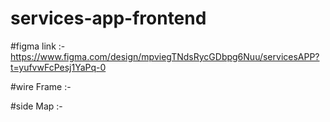 # services-app-frontend

#figma link :- https://www.figma.com/design/mpviegTNdsRycGDbpg6Nuu/servicesAPP?t=yufvwFcPesj1YaPq-0

#wire Frame :-

#side Map :- 
